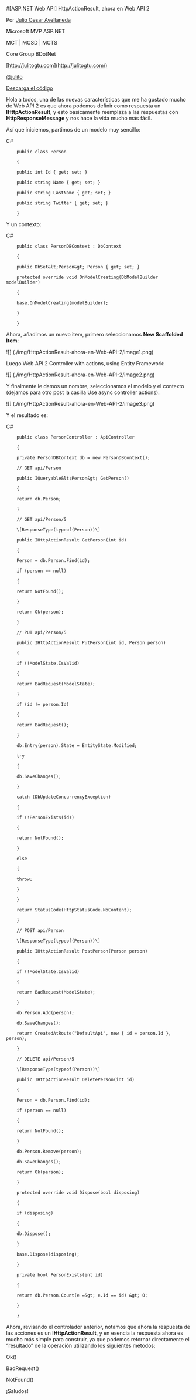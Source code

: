 <properties
	pageTitle="[ASP.NET Web API] HttpActionResult, ahora en Web API 2"
	description="HttpActionResult, ahora en Web API 2"
	services="web-dev"
	documentationCenter=""
	authors="andygonusa"
	manager=""
	editor="andygonusa"/>

<tags
	ms.service="web-dev"
	ms.workload="identity"
	ms.tgt_pltfrm="na"
	ms.devlang="na"
	ms.topic="how-to-article"
	ms.date="05/16/2016"
	ms.author="andygonusa"/>


#[ASP.NET Web API] HttpActionResult, ahora en Web API 2

Por [Julio Cesar
Avellaneda](http://mvp.microsoft.com/en-us/MVP/Julio%20Cesar%20Avellaneda-4038198)

Microsoft MVP ASP.NET

MCT | MCSD | MCTS

Core Group BDotNet

[http://julitogtu.com](http://julitogtu.com/)

[@julito](https://twitter.com/julitogtu)


[Descarga el código](https://github.com/julitogtu/WebApi/tree/examples)

Hola a todos, una de las nuevas características que me ha gustado mucho
de Web API 2 es que ahora podemos definir como respuesta un
**IHttpActionResult**, y esto básicamente reemplaza a las respuestas con
**HttpResponseMessage** y nos hace la vida mucho más fácil.

Así que iniciemos, partimos de un modelo muy sencillo:

C\#


```
    public class Person

    {

    public int Id { get; set; }

    public string Name { get; set; }

    public string LastName { get; set; }

    public string Twitter { get; set; }

    }
```

Y un contexto:

C\#


```
    public class PersonDBContext : DbContext

    {

    public DbSet&lt;Person&gt; Person { get; set; }

    protected override void OnModelCreating(DbModelBuilder modelBuilder)

    {

    base.OnModelCreating(modelBuilder);

    }

    }
```

Ahora, añadimos un nuevo item, primero seleccionamos **New Scaffolded
Item**:

![] (./img/HttpActionResult-ahora-en-Web-API-2/image1.png)

Luego Web API 2 Controller with actions, using Entity Framework:

![] (./img/HttpActionResult-ahora-en-Web-API-2/image2.png)

Y finalmente le damos un nombre, seleccionamos el modelo y el contexto
(dejamos para otro post la casilla Use async controller actions):

![] (./img/HttpActionResult-ahora-en-Web-API-2/image3.png)

Y el resultado es:

C\#


```
    public class PersonController : ApiController

    {

    private PersonDBContext db = new PersonDBContext();

    // GET api/Person

    public IQueryable&lt;Person&gt; GetPerson()

    {

    return db.Person;

    }

    // GET api/Person/5

    \[ResponseType(typeof(Person))\]

    public IHttpActionResult GetPerson(int id)

    {

    Person = db.Person.Find(id);

    if (person == null)

    {

    return NotFound();

    }

    return Ok(person);

    }

    // PUT api/Person/5

    public IHttpActionResult PutPerson(int id, Person person)

    {

    if (!ModelState.IsValid)

    {

    return BadRequest(ModelState);

    }

    if (id != person.Id)

    {

    return BadRequest();

    }

    db.Entry(person).State = EntityState.Modified;

    try

    {

    db.SaveChanges();

    }

    catch (DbUpdateConcurrencyException)

    {

    if (!PersonExists(id))

    {

    return NotFound();

    }

    else

    {

    throw;

    }

    }

    return StatusCode(HttpStatusCode.NoContent);

    }

    // POST api/Person

    \[ResponseType(typeof(Person))\]

    public IHttpActionResult PostPerson(Person person)

    {

    if (!ModelState.IsValid)

    {

    return BadRequest(ModelState);

    }

    db.Person.Add(person);

    db.SaveChanges();

    return CreatedAtRoute("DefaultApi", new { id = person.Id }, person);

    }

    // DELETE api/Person/5

    \[ResponseType(typeof(Person))\]

    public IHttpActionResult DeletePerson(int id)

    {

    Person = db.Person.Find(id);

    if (person == null)

    {

    return NotFound();

    }

    db.Person.Remove(person);

    db.SaveChanges();

    return Ok(person);

    }

    protected override void Dispose(bool disposing)

    {

    if (disposing)

    {

    db.Dispose();

    }

    base.Dispose(disposing);

    }

    private bool PersonExists(int id)

    {

    return db.Person.Count(e =&gt; e.Id == id) &gt; 0;

    }

    }
```

Ahora, revisando el controlador anterior, notamos que ahora la respuesta
de las acciones es un **IHttpActionResult**, y en esencia la respuesta
ahora es mucho más simple para construir, ya que podemos retornar
directamente el “resultado” de la operación utilizando los siguientes
métodos:

Ok()

BadRequest()

NotFound()

¡Saludos!
